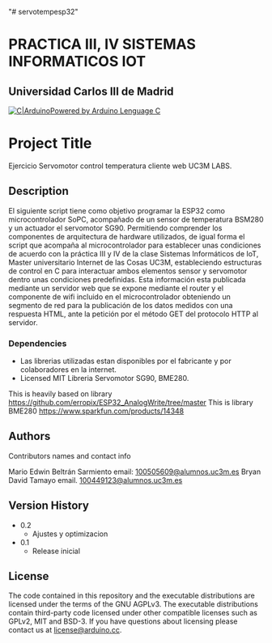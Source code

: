 "# servotempesp32" 
# PRACTICA III, IV SISTEMAS INFORMATICOS IOT
## Universidad Carlos III de Madrid

[![C|Arduino](https://i.ibb.co/sj2PmKF/c.png)Powered by Arduino Lenguage C](https://www.arduino.cc/en/software)

# Project Title

Ejercicio Servomotor control temperatura cliente web UC3M LABS.

## Description

El siguiente script tiene como objetivo programar la ESP32 como microcontrolador SoPC, acompañado de un sensor de temperatura BSM280 y un actuador el servomotor SG90. Permitiendo comprender los componentes de arquitectura de hardware utilizados, de igual forma el script que acompaña al microcontrolador para establecer unas condiciones de acuerdo con la práctica III y IV de la clase Sistemas Informáticos de IoT, Master universitario Internet de las Cosas UC3M, estableciendo estructuras de control en C para interactuar ambos elementos sensor y servomotor dentro unas condiciones predefinidas. 
Esta información esta publicada mediante un servidor web que se expone mediante el router y el componente de wifi incluido en el microcontrolador obteniendo un segmento de red para la publicación de los datos medidos con una respuesta HTML, ante la petición por el método GET del protocolo HTTP al servidor.

### Dependencies

* Las librerias utilizadas estan disponibles por el fabricante y por colaboradores en la internet.
* Licensed MIT Libreria Servomotor SG90, BME280.

This is heavily based on library https://github.com/erropix/ESP32_AnalogWrite/tree/master
This is library BME280 https://www.sparkfun.com/products/14348

## Authors

Contributors names and contact info

Mario Edwin Beltrán Sarmiento 
email: 100505609@alumnos.uc3m.es
Bryan David Tamayo 
email. 100449123@alumnos.uc3m.es

## Version History

* 0.2
    * Ajustes y optimizacion
* 0.1
    * Release inicial

## License

The code contained in this repository and the executable distributions are licensed under the terms of the GNU AGPLv3. The executable distributions contain third-party code licensed under other compatible licenses such as GPLv2, MIT and BSD-3. If you have questions about licensing please contact us at license@arduino.cc.